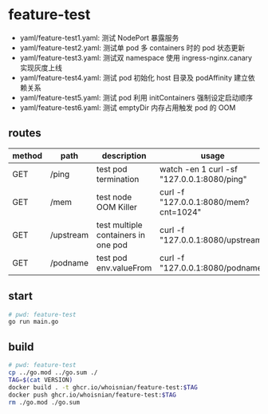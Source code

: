 # feature-test
* yaml/feature-test1.yaml: 测试 NodePort 暴露服务
* yaml/feature-test2.yaml: 测试单 pod 多 containers 时的 pod 状态更新
* yaml/feature-test3.yaml: 测试双 namespace 使用 ingress-nginx.canary 实现灰度上线
* yaml/feature-test4.yaml: 测试 pod 初始化 host 目录及 podAffinity 建立依赖关系
* yaml/feature-test5.yaml: 测试 pod 利用 initContainers 强制设定启动顺序
* yaml/feature-test6.yaml: 测试 emptyDir 内存占用触发 pod 的 OOM

## routes
| method | path      | description                         | usage                                      |
| ------ | --------- | ----------------------------------- | ------------------------------------------ |
| GET    | /ping     | test pod termination                | watch -en 1 curl -sf "127.0.0.1:8080/ping" |
| GET    | /mem      | test node OOM Killer                | curl -f "127.0.0.1:8080/mem?cnt=1024"      |
| GET    | /upstream | test multiple containers in one pod | curl -f "127.0.0.1:8080/upstream"          |
| GET    | /podname  | test pod env.valueFrom              | curl -f "127.0.0.1:8080/podname"           |

## start
```sh
# pwd: feature-test
go run main.go
```

## build
```sh
# pwd: feature-test
cp ../go.mod ../go.sum ./
TAG=$(cat VERSION)
docker build . -t ghcr.io/whoisnian/feature-test:$TAG
docker push ghcr.io/whoisnian/feature-test:$TAG
rm ./go.mod ./go.sum
```
